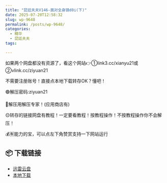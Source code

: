 ```yaml
---
title: "昆廷夫夫V146-面对全身镜d0i(下)"
date: 2025-07-20T12:58:32
slug: wp-9648
permalink: /posts/wp-9648/
categories:
  - 精华
  - 昆廷夫夫
tags:

---
```


如果两个网盘都没有资源了，看这个网站👉①link3.cc/xianyu21或②vlink.cc/ziyuan21

不需要注册账号！直接点本地下载转存OK？懂吧！

🟢解压密码:ziyuan21

🔵解压用解压专家！(应用商店有)

🟡转存的链接网盘有教程！一定要看教程！按教程操作！不按教程操作你不会解压！

💰🈶能力的宝，可以点左下角赞赏支持一下网站运行

## 📦 下载链接
- [迅雷云盘](https://blziyuan21.com/pay-download/9648?key=7d5f9e2627&down_id=0)
- [本地下载](https://blziyuan21.com/pay-download/9648?key=7d5f9e2627&down_id=1)

